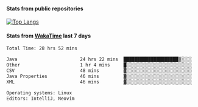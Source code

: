 #### Stats from public repositories

[![Top Langs](https://github-readme-stats.vercel.app/api/top-langs/?username=hyoghurt&layout=compact&exclude_repo=multiserver,docker_compose&langs_count=6)](https://github.com/anuraghazra/github-readme-stats)

#### Stats from [WakaTime](https://wakatime.com/@hyoghurt) last 7 days
<!--START_SECTION:waka-->

```txt
Total Time: 28 hrs 52 mins

Java                       24 hrs 22 mins  ████████████████████▒░░░░   81.37 %
Other                      1 hr 4 mins     █░░░░░░░░░░░░░░░░░░░░░░░░   03.60 %
CSV                        48 mins         ▓░░░░░░░░░░░░░░░░░░░░░░░░   02.72 %
Java Properties            46 mins         ▓░░░░░░░░░░░░░░░░░░░░░░░░   02.60 %
XML                        46 mins         ▓░░░░░░░░░░░░░░░░░░░░░░░░   02.56 %

Operating systems: Linux
Editors: IntelliJ, Neovim
```

<!--END_SECTION:waka-->
